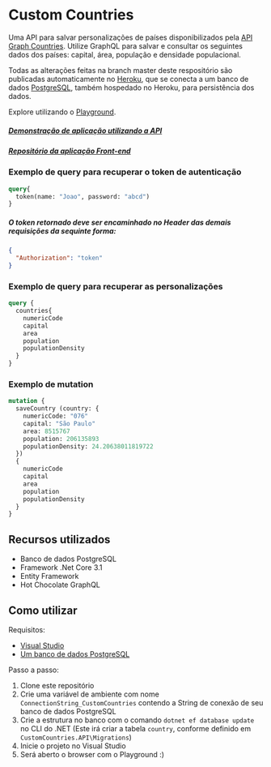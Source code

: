 # Custom Countries

Uma API para salvar personalizações de países disponibilizados pela [API Graph Countries](https://github.com/lennertVanSever/graphcountries).
Utilize GraphQL para salvar e consultar os seguintes dados dos países: capital, área, população e densidade populacional.

Todas as alterações feitas na branch master deste respositório são publicadas automaticamente no [Heroku](https://customcountries.herokuapp.com/graphql/), que se conecta a um banco de dados [PostgreSQL](https://www.postgresql.org/), também hospedado no Heroku, para persistência dos dados.


Explore utilizando o [Playground](https://customcountries.herokuapp.com/playground/).

##### [Demonstração de aplicação utilizando a API](https://nationsleague.herokuapp.com/)
##### [Repositório da aplicação Front-end](https://github.com/rafaelbitencourt/nations/)

### Exemplo de query para recuperar o token de autenticação

```graphql
query{
  token(name: "Joao", password: "abcd")
}
```
##### O token retornado deve ser encaminhado no Header das demais requisições da sequinte forma:
```json
{
  "Authorization": "token"
}
```

### Exemplo de query para recuperar as personalizações

```graphql
query {
  countries{
    numericCode
    capital
    area
    population
    populationDensity    
  }
}
```

### Exemplo de mutation

```graphql
mutation {
  saveCountry (country: {
    numericCode: "076"
    capital: "São Paulo"
    area: 8515767
    population: 206135893
    populationDensity: 24.20638011819722
  })
  {
    numericCode
    capital
    area
    population
    populationDensity
  }
}
```

## Recursos utilizados

* Banco de dados PostgreSQL
* Framework .Net Core 3.1
* Entity Framework
* Hot Chocolate GraphQL

## Como utilizar

Requisitos:
* [Visual Studio](https://visualstudio.microsoft.com/pt-br/downloads/)
* [Um banco de dados PostgreSQL](https://www.postgresql.org/download/)

Passo a passo:
1. Clone este repositório
2. Crie uma variável de ambiente com nome `ConnectionString_CustomCountries` contendo a String de conexão de seu banco de dados PostgreSQL
3. Crie a estrutura no banco com o comando `dotnet ef database update` no CLI do .NET (Este irá criar a tabela `country`, conforme definido em `CustomCountries.API\Migrations`)
4. Inicie o projeto no Visual Studio
5. Será aberto o browser com o Playground :)
